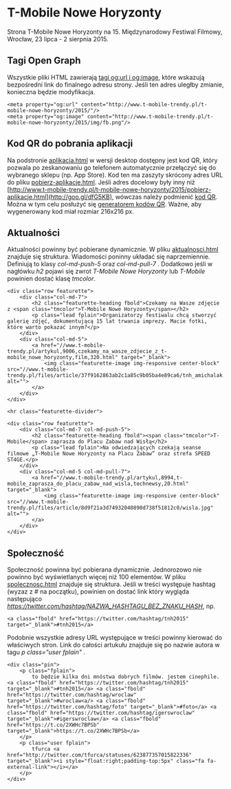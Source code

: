 # T-Mobile Nowe Horyzonty #

Strona T-Mobile Nowe Horyzonty na 15. Międzynarodowy Festiwal Filmowy, Wrocław, 23 lipca - 2 sierpnia 2015.

## Tagi Open Graph ##

Wszystkie pliki HTML zawierają [tagi og:url i og:image](https://developers.facebook.com/docs/sharing/best-practices), które wskazują bezpośredni link do finalnego adresu strony.
Jeśli ten adres uległby zmianie, konieczna będzie modyfikacja.

```
<meta property="og:url" content="http://www.t-mobile-trendy.pl/t-mobile-nowe-horyzonty/2015/"/>
<meta property="og:image" content="http://www.t-mobile-trendy.pl/t-mobile-nowe-horyzonty/2015/img/fb.png"/>
````
## Kod QR do pobrania aplikacji ##

Na podstronie [aplikacja.html](aplikacja.html) w wersji desktop dostępny jest kod QR, który pozwala po zeskanowaniu go telefonem automatycznie przełączyć się do wybranego sklepu (np. App Store).
Kod ten ma zaszyty skrócony adres URL do pliku [pobierz-aplikacje.html](pobierz-aplikacje.html).
Jeśli adres docelowy były inny niż [http://www.t-mobile-trendy.pl/t-mobile-nowe-horyzonty/2015/pobierz-aplikacje.html](http://goo.gl/dfG5KB), wówczas należy podmienić [kod QR](img/kod.png).
Można w tym celu posłużyć się [generatorem kodów QR](http://qrcode.kaywa.com).
Ważne, aby wygenerowany kod miał rozmiar 216x216 px.

## Aktualności ##

Aktualności powinny być pobierane dynamicznie. W pliku [aktualnosci.html](aktualnosci.html) znajduje się struktura.
Wiadomości poninny układać się naprzemiennie. Definiują to klasy *col-md-push-5* oraz *col-md-pull-7* .
Dodatkowo jeśli w nagłówku *h2* pojawi się zwrot *T-Mobile Nowe Horyzonty* lub *T-Mobile* powinien dostać klasę *tmcolor*.

````
<div class="row featurette">
	<div class="col-md-7">
		<h2 class="featurette-heading fbold">Czekamy na Wasze zdjęcie z <span class="tmcolor">T-Mobile Nowe Horyzonty</span></h2>
		<p class="lead fplain">Organizatorzy festiwalu chcą stworzyć galerię zdjęć, dokumentującą 15 lat trwania imprezy. Macie fotki, które warto pokazać innym?</p>
	</div>
	<div class="col-md-5">
		<a href="//www.t-mobile-trendy.pl/artykul,9006,czekamy_na_wasze_zdjecie_z_t-mobile_nowe_horyzonty,film,320.html" target="_blank">
			<img class="featurette-image img-responsive center-block" src="//www.t-mobile-trendy.pl/files/article/37f9162863ab2c1a85c9b05ba4e89ca6/tnh_amichalak.png" alt="">
		</a>
	</div>
</div>

<hr class="featurette-divider">

<div class="row featurette">
	<div class="col-md-7 col-md-push-5">
		<h2 class="featurette-heading fbold"><span class="tmcolor">T-Mobile</span> zaprasza do Placu Zabaw nad Wisłą</h2>
		<p class="lead fplain">Na odwiedzających czekają seanse filmowe „T-Mobile Nowe Horyzonty na Placu Zabaw” oraz strefa SPEED ST4GE.</p>
	</div>
	<div class="col-md-5 col-md-pull-7">
		<a href="//www.t-mobile-trendy.pl/artykul,8994,t-mobile_zaprasza_do_placu_zabaw_nad_wisla,technewsy,20.html" target="_blank">
			<img class="featurette-image img-responsive center-block" src="//www.t-mobile-trendy.pl/files/article/8d9f21a3d74932040890d738f51812c0/wisla.jpg" alt="">
		</a>
	</div>
</div>
````

## Społeczność ##

Społeczność powinna być pobierana dynamicznie. Jednorozowo nie powinno być wyświetlanych więcej niż 100 elementów.
W pliku [spolecznosc.html](spolecznosc.html) znajduje się struktura.
Jeśli w treści występuje hashtag (wyzaz z # na początku), powinien on dostać link który wygląda następująco *https://twitter.com/hashtag/NAZWA_HASHTAGU_BEZ_ZNAKU_HASH*, np.

````
<a class="fbold" href="https://twitter.com/hashtag/tnh2015" target="_blank">#tnh2015</a>
````

Podobnie wszystkie adresy URL występujące w treści powinny kierować do właściwych stron.
Link do całości artukułu znajduje się po nazwie autora w tagu *p class="user fplain"* .

````
<div class="pin">
	<p class="fplain">
		to będzie kilka dni mnóstwa dobrych filmów. jestem cinephile. <a class="fbold" href="https://twitter.com/hashtag/tnh2015" target="_blank">#tnh2015</a> <a class="fbold" href="https://twitter.com/hashtag/wroclaw" target="_blank">#wroclaw<a/> <a class="fbold" href="https://twitter.com/hashtag/foto" target="_blank">#foto</a> <a class="fbold" href="https://twitter.com/hashtag/igerswroclaw" target="_blank">#igerswroclaw</a> <a class="fbold" href="https://t.co/2XWHc7BPSb" target="_blank">https://t.co/2XWHc7BPSb</a>
	</p>
	<p class="user fplain">
		tfurca <a href="http://twitter.com/tfurca/statuses/623877357015822336" target="_blank"><i style="float:right;padding-top:5px" class="fa fa-external-link"></i></a>
	</p>
</div>
````